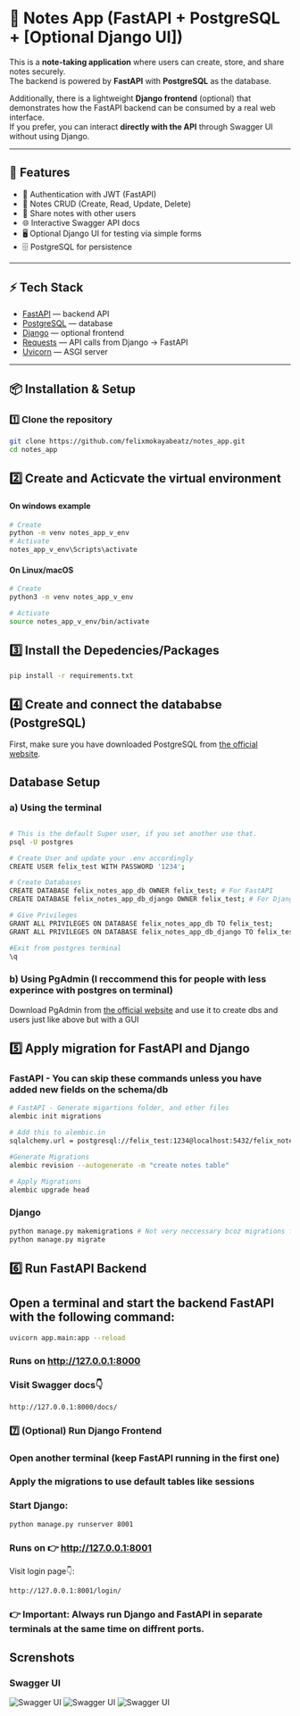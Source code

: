 # 📝 Notes App (FastAPI + PostgreSQL + [Optional Django UI])

This is a **note-taking application** where users can create, store, and share notes securely.  
The backend is powered by **FastAPI** with **PostgreSQL** as the database.  

Additionally, there is a lightweight **Django frontend** (optional) that demonstrates how the FastAPI backend can be consumed by a real web interface.  
If you prefer, you can interact **directly with the API** through Swagger UI without using Django.

---

## 🚀 Features
- 🔐 Authentication with JWT (FastAPI)  
- 📝 Notes CRUD (Create, Read, Update, Delete)  
- 👥 Share notes with other users  
- 🌐 Interactive Swagger API docs  
- 🖥 Optional Django UI for testing via simple forms  
- 🗄 PostgreSQL for persistence  

---

## ⚡ Tech Stack
- [FastAPI](https://fastapi.tiangolo.com/) — backend API  
- [PostgreSQL](https://www.postgresql.org/) — database  
- [Django](https://www.djangoproject.com/) — optional frontend  
- [Requests](https://docs.python-requests.org/) — API calls from Django → FastAPI  
- [Uvicorn](https://www.uvicorn.org/) — ASGI server  

---

## 📦 Installation & Setup

### 1️⃣ Clone the repository
```bash
git clone https://github.com/felixmokayabeatz/notes_app.git
cd notes_app
```

## 2️⃣ Create and Acticvate the virtual environment
#### On windows example

```bash
# Create
python -m venv notes_app_v_env
# Activate
notes_app_v_env\Scripts\activate
```

#### On Linux/macOS
```bash
# Create
python3 -m venv notes_app_v_env

# Activate
source notes_app_v_env/bin/activate
```

## 3️⃣ Install the Depedencies/Packages

```bash
pip install -r requirements.txt
```

## 4️⃣ Create and connect the datababse (PostgreSQL)

First, make sure you have downloaded PostgreSQL from [the official website](https://www.postgresql.org/download/).  
## Database Setup  
### a) Using the terminal

```bash

# This is the default Super user, if you set another use that.
psql -U postgres

# Create User and update your .env accordingly
CREATE USER felix_test WITH PASSWORD '1234';

# Create Databases
CREATE DATABASE felix_notes_app_db OWNER felix_test; # For FastAPI
CREATE DATABASE felix_notes_app_db_django OWNER felix_test; # For Django

# Give Privileges
GRANT ALL PRIVILEGES ON DATABASE felix_notes_app_db TO felix_test;
GRANT ALL PRIVILEGES ON DATABASE felix_notes_app_db_django TO felix_test;

#Exit from postgres terminal
\q
```

### b) Using PgAdmin (I reccommend this for people with less experince with postgres on terminal)

Download PgAdmin from [the official website](https://www.pgadmin.org/download/) and use it to create dbs and users just like above but with a GUI

## 5️⃣ Apply migration for FastAPI and Django
### FastAPI - You can skip these commands unless you have added new fields on the schema/db
```bash
# FastAPI - Generate migartions folder, and other files
alembic init migrations

# Add this to alembic.in
sqlalchemy.url = postgresql://felix_test:1234@localhost:5432/felix_notes_app_db

#Generate Migrations
alembic revision --autogenerate -m "create notes table"

# Apply Migrations
alembic upgrade head
```

### Django
```bash
python manage.py makemigrations # Not very neccessary bcoz migrations files already exist in source code
python manage.py migrate
```

## 6️⃣ Run FastAPI Backend

## Open a terminal and start the backend FastAPI with the following command:
```bash
uvicorn app.main:app --reload
```

### Runs on http://127.0.0.1:8000

### Visit Swagger docs👇
```bash
http://127.0.0.1:8000/docs/
```

### 7️⃣ (Optional) Run Django Frontend

### Open another terminal (keep FastAPI running in the first one)
### Apply the migrations to use default tables like sessions

### Start Django:
```bash
python manage.py runserver 8001
```

### Runs on 👉 http://127.0.0.1:8001

Visit login page👇:

```bash
http://127.0.0.1:8001/login/
```
### 👉 Important: Always run Django and FastAPI in separate terminals at the same time on diffrent ports.


## Screnshots

### Swagger UI
![Swagger UI](screenshots/SwaggerUI(1).png)
![Swagger UI](screenshots/SwaggerUI(2).png)
![Swagger UI](screenshots/SwaggerUI(3).png)
